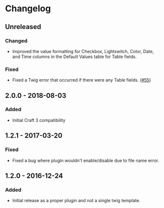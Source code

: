 # Changelog

## Unreleased

### Changed
- Improved the value formatting for Checkbox, Lightswitch, Color, Date, and Time columns in the Default Values table for Table fields.

### Fixed
- Fixed a Twig error that occurred if there were any Table fields. ([#55](https://github.com/focuslabllc/craft-cheat-sheet/issues/55))

## 2.0.0 - 2018-08-03

### Added
- Initial Craft 3 compatibility

## 1.2.1 - 2017-03-20

### Fixed
- Fixed a bug where plugin wouldn't enable/disable due to file name error.

## 1.2.0 - 2016-12-24

### Added
- Initial release as a proper plugin and not a single twig template.
